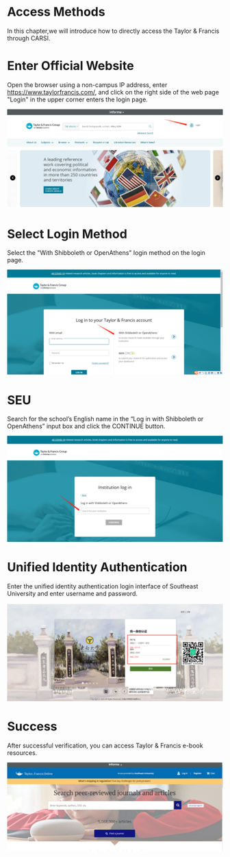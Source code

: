 # Access Methods

In this chapter,we will introduce how to directly access the Taylor & Francis through CARSI.

# Enter Official Website

Open the browser using a non-campus IP address, enter https://www.taylorfrancis.com/, and click on the right side of the web page "Login" in the upper corner enters the login page.

![p1](03_img/access1.png)

# Select Login Method

Select the "With Shibboleth or OpenAthens" login method on the login page.

![p2](03_img/access2.png)

# SEU

Search for the school’s English name in the “Log in with Shibboleth or OpenAthens” input box and click the CONTINUE button.

![p3](03_img/access3.png)

# Unified Identity Authentication

Enter the unified identity authentication login interface of Southeast University and enter username and password.

![p4](03_img/access4.png)

# Success

After successful verification, you can access Taylor & Francis e-book resources.

![p5](03_img/access5.png)



